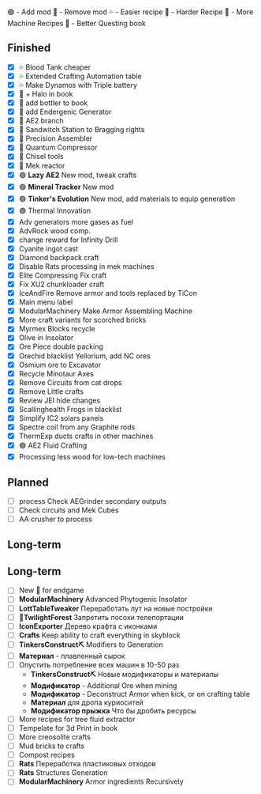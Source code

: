 🟢 - Add mod
🔴 - Remove mod
💦 - Easier recipe
🔶 - Harder Recipe
🔧 - More Machine Recipes
📖 - Better Questing book


Finished
-----------
- [x] 💦 Blood Tank cheaper
- [x] 💦 Extended Crafting Automation table
- [x] 💦 Make Dynamos with Triple battery
- [x] 📖 + Halo in book
- [x] 📖 add bottler to book
- [x] 📖 add Endergenic Generator
- [x] 📖 AE2 branch
- [x] 📖 Sandwitch Station to Bragging rights 
- [x] 🔧 Precision Assembler
- [x] 🔧 Quantum Compressor
- [x] 🔶 Chisel tools
- [x] 🔶 Mek reactor
- [x] 🟢 **Lazy AE2** New mod, tweak crafts
- [x] 🟢 **Mineral Tracker** New mod
- [x] 🟢 **Tinker's Evolution** New mod, add materials to equip generation
- [x] 🟢 Thermal Innovation
- [x] Adv generators more gases as fuel
- [x] AdvRock wood comp.
- [x] change reward for Infinity Drill
- [x] Cyanite ingot cast
- [x] Diamond backpack craft
- [x] Disable Rats processing in mek machines
- [x] Elite Compressing Fix craft
- [x] Fix XU2 chunkloader craft
- [x] IceAndFire Remove armor and tools replaced by TiCon
- [x] Main menu label
- [x] ModularMachinery Make Armor Assembling Machine
- [x] More craft variants for scorched bricks
- [x] Myrmex Blocks recycle
- [x] Olive in Insolator
- [x] Ore Piece double packing
- [x] Orechid blacklist Yellorium, add NC ores
- [x] Osmium ore to Excavator
- [x] Recycle Minotaur Axes
- [x] Remove Circuits from cat drops
- [x] Remove Little crafts
- [x] Review JEI hide changes
- [x] Scallinghealth Frogs in blacklist
- [x] Simplify IC2 solars panels
- [x] Spectre coil from any Graphite rods
- [x] ThermExp ducts crafts in other machines
- [x] 🟢 AE2 Fluid Crafting
- [x] Processing less wood for low-tech machines

Planned
-----------

- [ ] process Check AEGrinder secondary outputs
- [ ] Check circuits and Mek Cubes
- [ ] AA crusher to process

## Long-term

Long-term
-----------
- [ ] New 🐝 for endgame
- [ ] **ModularMachinery** Advanced Phytogenic Insolator
- [ ] **LottTableTweaker** Переработать лут на новые постройки
- [ ] **🌳TwilightForest** Запретить посохи телепортации
- [ ] **IconExporter** Дерево крафта с иконками
- [ ] **Crafts** Keep ability to craft everything in skyblock
- [ ] **TinkersConstruct⛏** Modifiers to Generation
- [ ] **Материал** - плавленный сырок
- [ ] Опустить потребление всех машин в 10-50 раз
  - **TinkersConstruct⛏** Новые модификаторы и материалы
  - **Модификатор** - Additional Ore when mining
  - **Модификатор** - Deconstruct Armor when kick, or on crafting table
  - **Материал** для дропа куриоситей
  - **Модификатор прыжка** Что бы дробить ресурсы
- [ ] More recipes for tree fluid extractor
- [ ] Tempelate for 3d Print in book
- [ ] More creosolite crafts
- [ ] Mud bricks to crafts
- [ ] Compost recipes
- [ ] **Rats** Переработка пластиковых отходов
- [ ] **Rats** Structures Generation
- [ ] **ModularMachinery** Armor ingredients Recursively